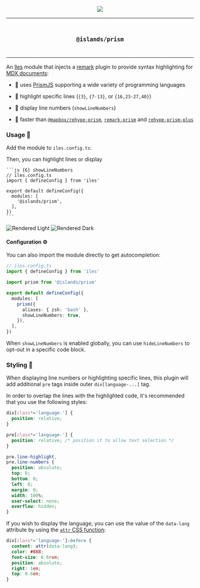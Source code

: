 <p align="center">
  <a href="https://iles-docs.netlify.app">
    <img src="https://github.com/ElMassimo/iles/blob/main/docs/images/banner.png"/>
  </a>
</p>

<p align="center">
<table>
<tbody>
<td align="center">
<br/>
<p align="center">
  <h3><samp>@islands/prism</samp></h3>
  <img width="2000" height="0">
</p>
</td>
</tbody>
</table>
</p>

[îles]: https://github.com/ElMassimo/iles
[docs]: https://iles-docs.netlify.app
[remark]: https://github.com/remarkjs/remark
[markdown]: https://iles-docs.netlify.app/guide/markdown
[prismjs]: https://prismjs.com/

An [îles] module that injects a [remark] plugin to provide syntax highlighting
for [MDX documents][markdown]:

- 💎 uses [PrismJS] supporting a wide variety of programming languages

- 🔦 highlight specific lines (`{3}`, `{7-13}`, or `{16,23-27,40}`)

- 🔢 display line numbers (`showLineNumbers`)

- 🚀 faster than [`@mapbox/rehype-prism`](https://github.com/mapbox/rehype-prism), [`remark-prism`](https://github.com/sergioramos/remark-prism) and [`rehype-prism-plus`](https://github.com/timlrx/rehype-prism-plus)

### Usage 🚀

Add the module to `iles.config.ts`:


Then, you can highlight lines or display 

````mdx
```js {6} showLineNumbers
// iles.config.ts
import { defineConfig } from 'iles'

export default defineConfig({
  modules: [
    '@islands/prism',
  ],
})
```
````

![Rendered Light](https://user-images.githubusercontent.com/1158253/144298425-553b028f-9408-4bd6-a07d-895485ea96de.png#gh-light-mode-only)
![Rendered Dark](https://user-images.githubusercontent.com/1158253/144298431-7f2fe735-2e2d-49b8-a9d3-da44b5c952ce.png#gh-dark-mode-only)

#### Configuration ⚙️

You can also import the module directly to get autocompletion:

```ts
// iles.config.ts
import { defineConfig } from 'iles'

import prism from '@islands/prism'

export default defineConfig({
  modules: [
    prism({
      aliases: { zsh: 'bash' },
      showLineNumbers: true,
    }),
  ],
})
```

When `showLineNumbers` is enabled globally, you can use `hideLineNumbers` to
opt-out in a specific code block.

### Styling 🎨

When displaying line numbers or highlighting specific lines, this plugin will
add additional `pre` tags inside outer `div[language-...]` tag.

In order to overlap the lines with the highlighted code, it's recommended that
you use the following styles:

```css
div[class*='language-'] {
  position: relative;
}

pre[class*='language-'] {
  position: relative; /* position it to allow text selection */
}

pre.line-highlight,
pre.line-numbers {
  position: absolute;
  top: 0;
  bottom: 0;
  left: 0;
  margin: 0;
  width: 100%;
  user-select: none;
  overflow: hidden;
}
```

If you wish to display the language, you can use the value of the `data-lang` attribute by using the [`attr` CSS function](https://developer.mozilla.org/en-US/docs/Web/CSS/attr()):

```css
div[class*='language-']:before {
  content: attr(data-lang);
  color: #888;
  font-size: 0.6rem;
  position: absolute;
  right: 1em;
  top: 0.6em;
}
```
